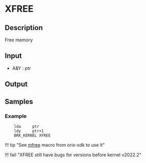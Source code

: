 # XFREE

## Description

Free memory

## Input

* A&Y : ptr

## Output

## Samples

### Example

```ca65
    lda     ptr
    ldy     ptr+1
    BRK_KERNEL XFREE
```

!!! tip "See [mfree](../../../developer_manual/orixsdk_macros/mfree) macro from orix-sdk to use it"

!!! fail "XFREE still have bugs for versions before kernel v2022.2"
